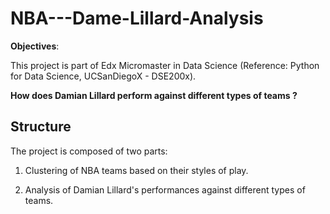 # NBA---Dame-Lillard-Analysis

**Objectives**: 

This project is part of Edx Micromaster in Data Science (Reference: Python for Data Science, UCSanDiegoX -  DSE200x).

**How does Damian Lillard perform against different types of teams ?**

## Structure 

The project is composed of two parts: 

  1. Clustering of NBA teams based on their styles of play. 
 
  2. Analysis of Damian Lillard's performances against different types of teams.  
